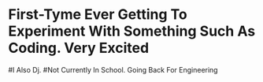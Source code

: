 # First-Tyme Ever Getting To Experiment With Something Such As Coding. Very Excited
#I Also Dj.
#Not Currently In School. Going Back For Engineering
